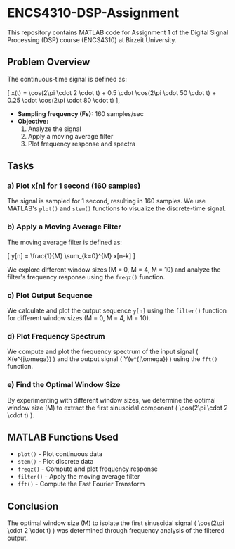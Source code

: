 # ENCS4310-DSP-Assignment

This repository contains MATLAB code for Assignment 1 of the Digital Signal Processing (DSP) course (ENCS4310) at Birzeit University.

## Problem Overview

The continuous-time signal is defined as:

\[ x(t) = \cos(2\pi \cdot 2 \cdot t) + 0.5 \cdot \cos(2\pi \cdot 50 \cdot t) + 0.25 \cdot \cos(2\pi \cdot 80 \cdot t) \],

- **Sampling frequency (Fs):** 160 samples/sec
- **Objective:** 
  1. Analyze the signal
  2. Apply a moving average filter
  3. Plot frequency response and spectra

## Tasks

### a) Plot x[n] for 1 second (160 samples)

The signal is sampled for 1 second, resulting in 160 samples. We use MATLAB's `plot()` and `stem()` functions to visualize the discrete-time signal.

### b) Apply a Moving Average Filter

The moving average filter is defined as:

\[ y[n] = \frac{1}{M} \sum_{k=0}^{M} x[n-k] \]

We explore different window sizes (M = 0, M = 4, M = 10) and analyze the filter's frequency response using the `freqz()` function.

### c) Plot Output Sequence

We calculate and plot the output sequence `y[n]` using the `filter()` function for different window sizes (M = 0, M = 4, M = 10).

### d) Plot Frequency Spectrum

We compute and plot the frequency spectrum of the input signal \( X(e^{j\omega}) \) and the output signal \( Y(e^{j\omega}) \) using the `fft()` function.

### e) Find the Optimal Window Size

By experimenting with different window sizes, we determine the optimal window size (M) to extract the first sinusoidal component \( \cos(2\pi \cdot 2 \cdot t) \).

## MATLAB Functions Used

- `plot()` - Plot continuous data
- `stem()` - Plot discrete data
- `freqz()` - Compute and plot frequency response
- `filter()` - Apply the moving average filter
- `fft()` - Compute the Fast Fourier Transform

## Conclusion

The optimal window size (M) to isolate the first sinusoidal signal \( \cos(2\pi \cdot 2 \cdot t) \) was determined through frequency analysis of the filtered output.

